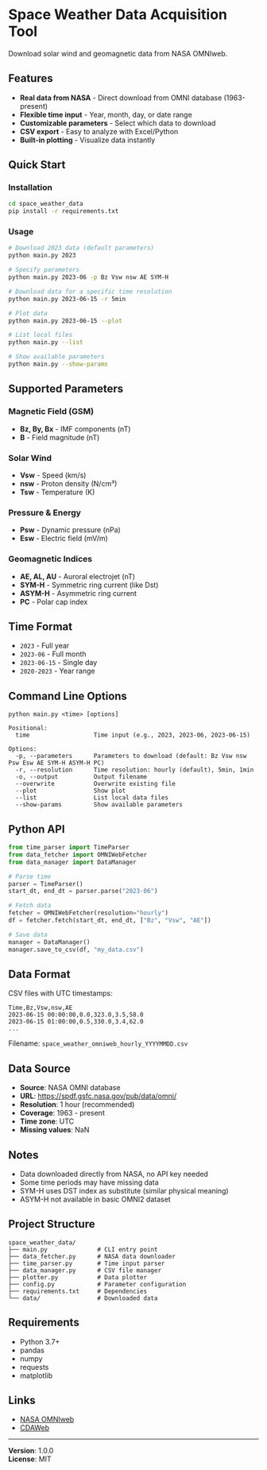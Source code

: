 # Space Weather Data Acquisition Tool

Download solar wind and geomagnetic data from NASA OMNIweb.

## Features

- **Real data from NASA** - Direct download from OMNI database (1963-present)
- **Flexible time input** - Year, month, day, or date range
- **Customizable parameters** - Select which data to download
- **CSV export** - Easy to analyze with Excel/Python
- **Built-in plotting** - Visualize data instantly

## Quick Start

### Installation

```bash
cd space_weather_data
pip install -r requirements.txt
```

### Usage

```bash
# Download 2023 data (default parameters)
python main.py 2023

# Specify parameters
python main.py 2023-06 -p Bz Vsw nsw AE SYM-H

# Download data for a specific time resolution
python main.py 2023-06-15 -r 5min

# Plot data
python main.py 2023-06-15 --plot

# List local files
python main.py --list

# Show available parameters
python main.py --show-params
```

## Supported Parameters

### Magnetic Field (GSM)
- **Bz, By, Bx** - IMF components (nT)
- **B** - Field magnitude (nT)

### Solar Wind
- **Vsw** - Speed (km/s)
- **nsw** - Proton density (N/cm³)
- **Tsw** - Temperature (K)

### Pressure & Energy
- **Psw** - Dynamic pressure (nPa)
- **Esw** - Electric field (mV/m)

### Geomagnetic Indices
- **AE, AL, AU** - Auroral electrojet (nT)
- **SYM-H** - Symmetric ring current (like Dst)
- **ASYM-H** - Asymmetric ring current
- **PC** - Polar cap index

## Time Format

- `2023` - Full year
- `2023-06` - Full month
- `2023-06-15` - Single day
- `2020-2023` - Year range

## Command Line Options

```
python main.py <time> [options]

Positional:
  time                  Time input (e.g., 2023, 2023-06, 2023-06-15)

Options:
  -p, --parameters      Parameters to download (default: Bz Vsw nsw Psw Esw AE SYM-H ASYM-H PC)
  -r, --resolution      Time resolution: hourly (default), 5min, 1min
  -o, --output          Output filename
  --overwrite           Overwrite existing file
  --plot                Show plot
  --list                List local data files
  --show-params         Show available parameters
```

## Python API

```python
from time_parser import TimeParser
from data_fetcher import OMNIWebFetcher
from data_manager import DataManager

# Parse time
parser = TimeParser()
start_dt, end_dt = parser.parse("2023-06")

# Fetch data
fetcher = OMNIWebFetcher(resolution="hourly")
df = fetcher.fetch(start_dt, end_dt, ["Bz", "Vsw", "AE"])

# Save data
manager = DataManager()
manager.save_to_csv(df, "my_data.csv")
```

## Data Format

CSV files with UTC timestamps:

```
Time,Bz,Vsw,nsw,AE
2023-06-15 00:00:00,0.0,323.0,3.5,58.0
2023-06-15 01:00:00,0.5,330.0,3.4,62.0
...
```

Filename: `space_weather_omniweb_hourly_YYYYMMDD.csv`

## Data Source

- **Source**: NASA OMNI database
- **URL**: https://spdf.gsfc.nasa.gov/pub/data/omni/
- **Resolution**: 1 hour (recommended)
- **Coverage**: 1963 - present
- **Time zone**: UTC
- **Missing values**: NaN

## Notes

- Data downloaded directly from NASA, no API key needed
- Some time periods may have missing data
- SYM-H uses DST index as substitute (similar physical meaning)
- ASYM-H not available in basic OMNI2 dataset

## Project Structure

```
space_weather_data/
├── main.py              # CLI entry point
├── data_fetcher.py      # NASA data downloader
├── time_parser.py       # Time input parser
├── data_manager.py      # CSV file manager
├── plotter.py           # Data plotter
├── config.py            # Parameter configuration
├── requirements.txt     # Dependencies
└── data/                # Downloaded data
```

## Requirements

- Python 3.7+
- pandas
- numpy
- requests
- matplotlib

## Links

- [NASA OMNIweb](https://omniweb.gsfc.nasa.gov/)
- [CDAWeb](https://cdaweb.gsfc.nasa.gov/)

---

**Version**: 1.0.0  
**License**: MIT
